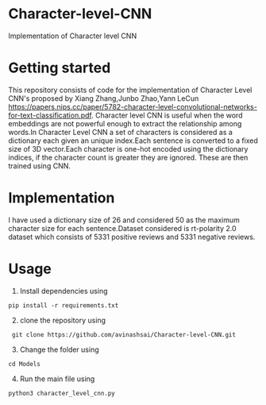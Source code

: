# Character-level-CNN
Implementation of Character level CNN

# Getting started
This repository consists of code for the implementation of Character Level CNN's proposed by Xiang Zhang,Junbo Zhao,Yann LeCun 
https://papers.nips.cc/paper/5782-character-level-convolutional-networks-for-text-classification.pdf. Character level CNN is useful when the word embeddings are not powerful enough to extract the relationship among words.In Character Level CNN a set of characters is considered as a dictionary each given an unique index.Each sentence is converted to a fixed size of 3D vector.Each character is one-hot encoded using the dictionary indices, if the character count is greater they are ignored. These are then trained using CNN.

# Implementation
I have used a dictionary size of 26 and considered 50 as the maximum character size for each sentence.Dataset considered is   rt-polarity 2.0 dataset which consists of 5331 positive reviews and 5331 negative reviews.
 
 # Usage
 1. Install dependencies using
 
 ```pip install -r requirements.txt```
 
 2. clone the repository using 
 
 ``` git clone https://github.com/avinashsai/Character-level-CNN.git```
 
 3. Change the folder using
 
 ```cd Models```
 
 4. Run the main file using
 
 ```python3 character_level_cnn.py```
 
 
